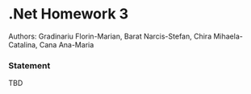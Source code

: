 # .Net Homework 3

Authors: Gradinariu Florin-Marian, Barat Narcis-Stefan, Chira Mihaela-Catalina, Cana Ana-Maria

### Statement

TBD
